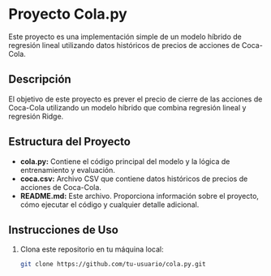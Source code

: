 # Proyecto Cola.py

Este proyecto es una implementación simple de un modelo híbrido de regresión lineal utilizando datos históricos de precios de acciones de Coca-Cola.

## Descripción

El objetivo de este proyecto es prever el precio de cierre de las acciones de Coca-Cola utilizando un modelo híbrido que combina regresión lineal y regresión Ridge.

## Estructura del Proyecto

- **cola.py:** Contiene el código principal del modelo y la lógica de entrenamiento y evaluación.
- **coca.csv:** Archivo CSV que contiene datos históricos de precios de acciones de Coca-Cola.
- **README.md:** Este archivo. Proporciona información sobre el proyecto, cómo ejecutar el código y cualquier detalle adicional.

## Instrucciones de Uso

1. Clona este repositorio en tu máquina local:

   ```bash
   git clone https://github.com/tu-usuario/cola.py.git
